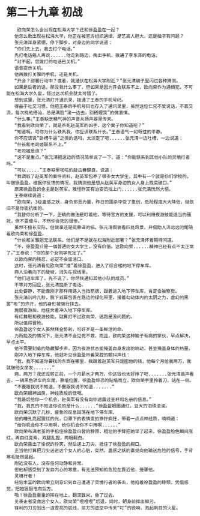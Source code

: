 # 第二十九章 初战
        欧向荣怎么会出现在松海大学？还和徐盈盈在一起？
       他怎么敢出现在松海大学，他正在被官方组织通缉，是艺高人胆大，还是脑子有问题？
       张元清浑身紧绷，停下脚步，对身边的同学说道：
       “你们先上去，我去打个电话。”
       先打电话摇人再说......他走到路边，掏出手机，拨通了李东泽的电话。
       “对不起，您拨打的电话已关机。”
       语音提示关机。
       他再拨打关雅的手机，还是关机。
       “开会？部署行动中？或者，就潜伏在松海大学附近？”张元清脑子里闪过各种猜测。
       如果是后者的话，那没我什么事了，但如果是因为开会联系不上，欧向荣作为通缉犯，不可能在松海大学久留，错过这次机会就太可惜了。
       想到这里，张元清打开通讯录，拨通了王泰的手机号码。
       得益于社交习惯，他把王泰的手机号码也存入了通讯录里，虽然这位仁兄不爱说话，不喜交流，每次找他搭讪，总是满脸“滚一边去，别搭理我”的微表情。
       “什么事。”王泰缺乏精气神的声音从扬声器里传来。
       “我看到欧向荣了，就是杀死赵英军的凶手，这个案子你知道吧？”
       “知道啊，可你为什么联系我，你应该联系什长。”王泰语气一如既往的平静。
       你不应该说“卧槽牛逼”之类的话吗，太淡定了吧......张元清一边吐槽，一边说道：
       “什长和老司姬联系不上。”
       “老司姬是谁？”
       “这不是重点。”张元清把这边的情况简单说了一下，道：“你能联系到其他小队的灵境行者吗。”
       “可以.....”王泰噼里啪啦的敲击着键盘，说道：
       “我调取了赵英军的案件资料，赵英军包养了很多女大学生，其中有一个就是伱们学校的，叫做徐盈盈。根据你反馈的情况，我猜测他是想从赵英军身边的女人身上找突破口。”
       原来徐盈盈的金主是赵英军，难怪昨天有治安员找上门......张元清恍然大悟。
       王泰继续说道：
       “欧向荣，3级蛊惑之妖，身负邪恶力量，昨日的围杀中受了重创，危险程度大大降低，但依旧不是你能抗衡的。
       “我替你分析了一下，正确的做法是盯着他，等待官方的支援，可以利用夜游技能适当的骚扰，但不要缠斗，不然你会死的很惨。”
       虽然不擅长交际，但做事还是挺靠谱的嘛。张元清假装看四处风景，并借助人流远远的尾随着欧向荣和徐盈盈。
       “什长和关雅姐无法联系，他们是不是就在松海附近部署？”张元清怀着期待问道。
       “不，徐盈盈只是一個普通的女大学生，没有价值。这欧向荣......精神已经有点不太正常了。”王泰说：“你的那个女同学死定了。”
       以欧向荣的残忍，必定不会留活口。
       这时，张元清看见欧向荣“搂”着徐盈盈，进入了综合楼的地下停车库。
       两人沿着向下的陡坡，消失在视线里。
       “他们进车库了，先不说了，你尽快通知其他小队的成员。”
       不等对方回应，张元清挂断了电话。
       此处僻静，不能像刚才那样用路人当挡箭牌，跟着进入地下停车库，肯定会被察觉。
       张元清沉吟几秒，脱下双肩包丢在路边的绿化带里，接着勾动体内的太阴之力，虚幻的黑雾“嘭”的炸开，他的身形被强行抹去。
       施展夜游后，他狂奔着冲入地下停车库。
       有红舞鞋和夜游技能，就算打不过欧向荣，逃跑是没问题的。
       所以值得冒险。
       徐盈盈这个女人虽然拜金势利，可好歹是一条鲜活的命。
       力所能及的情况下，张元清不会见死不救，而且，欧向荣这种脑子有病的家伙，早点解决，早点太平。
       他不需要刻意的隐藏脚步声，因为夜游状态能掩盖自身发出的响动，甚至掩盖身体的热量。
       刚冲入地下停车库，他就听见徐盈盈带着哭腔的颤抖声线：
       “我，我不知道你要找的东西在哪里，我跟着赵英军只是图他的钱，他每个月给我两万，我就做他女朋友.......”
       两，两万？我还没转正前，一个月薪水才两万，你这钱也太好挣了吧.......张元清循声看去，一辆黑色轿车的车尾，靠墙位置，徐盈盈惊恐的贴墙而立，欧向荣手里拎着刀，站在一侧。
       “不要跟我说不知道，不要跟我说不知道.......”
       欧向荣眼神凶戾，神经质般的低喝。
       “我最后给你一个机会，赵英军有没有向你透露过圣杯和名册的信息。”
       “我，我真的不知道你说的是什么......”徐盈盈眼圈通红，豆大的泪珠滚滚。
       欧向荣沉默了几秒，疲惫的叹息回荡在地下停车库。
       他的瞳孔亮起猩红的光，口罩下的表情变的狰狞疯狂，带着一点点神经质，喃喃道：
       “给你机会你不中用啊，给你机会你不中用啊......”
       欧向荣布满老茧的手掐住徐盈盈白皙的脖颈，粗壮的手臂把她举了起来，徐盈盈脸色瞬间涨红，再由红变紫，双腿乱蹬，两眼翻白。
       欧向荣露出了愉悦的狞笑，然后递上刀尖，抵住了徐盈盈的胸口。
       正当他打算把刀尖送进这个女人的心脏，突然，蛊惑之妖的直觉向他输送危险的信号，手背寒毛陡然竖起。
       附近没有人，没有任何动静和异常。
       但他却感受到了发自内心的寒意，有无法预知的危险在靠近他，笼罩他。
       灵境行者！
       经验丰富的欧向荣立刻意识到自己遭遇了灵境行者的袭击，他掐着徐盈盈的脖颈，凭借感觉，把她狠狠甩向后方。
       啪！徐盈盈重重的摔在地上，翻滚数米，昏了过去。
       见袭击者没救这个女人，欧向荣“噔噔噔”后退，同时，朝身前挥出柳刃。
       锋利的刀刃划出一道雪亮的弧线，前方的虚空中传来“叮”的锐响，溅起刺目的火星。